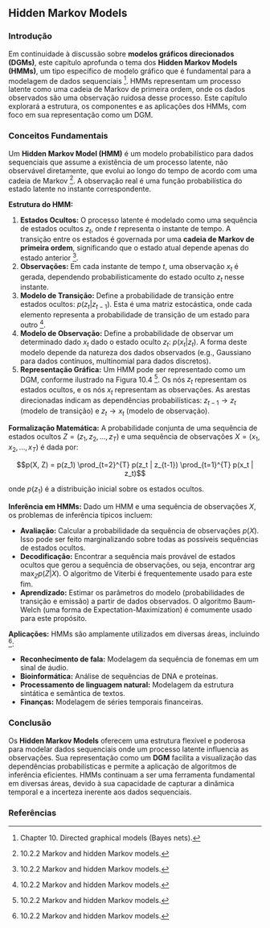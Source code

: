 ## Hidden Markov Models

### Introdução
Em continuidade à discussão sobre **modelos gráficos direcionados (DGMs)**, este capítulo aprofunda o tema dos **Hidden Markov Models (HMMs)**, um tipo específico de modelo gráfico que é fundamental para a modelagem de dados sequenciais [^2]. HMMs representam um processo latente como uma cadeia de Markov de primeira ordem, onde os dados observados são uma observação ruidosa desse processo. Este capítulo explorará a estrutura, os componentes e as aplicações dos HMMs, com foco em sua representação como um DGM.

### Conceitos Fundamentais
Um **Hidden Markov Model (HMM)** é um modelo probabilístico para dados sequenciais que assume a existência de um processo latente, não observável diretamente, que evolui ao longo do tempo de acordo com uma cadeia de Markov [^6]. A observação real é uma função probabilística do estado latente no instante correspondente.

**Estrutura do HMM:**
1.  **Estados Ocultos:** O processo latente é modelado como uma sequência de estados ocultos $z_t$, onde $t$ representa o instante de tempo. A transição entre os estados é governada por uma **cadeia de Markov de primeira ordem**, significando que o estado atual depende apenas do estado anterior [^6].
2.  **Observações:** Em cada instante de tempo $t$, uma observação $x_t$ é gerada, dependendo probabilisticamente do estado oculto $z_t$ nesse instante.
3.  **Modelo de Transição:** Define a probabilidade de transição entre estados ocultos: $p(z_t | z_{t-1})$. Esta é uma matriz estocástica, onde cada elemento representa a probabilidade de transição de um estado para outro [^6].
4.  **Modelo de Observação:** Define a probabilidade de observar um determinado dado $x_t$ dado o estado oculto $z_t$: $p(x_t | z_t)$. A forma deste modelo depende da natureza dos dados observados (e.g., Gaussiano para dados contínuos, multinomial para dados discretos).
5. **Representação Gráfica:** Um HMM pode ser representado como um DGM, conforme ilustrado na Figura 10.4 [^6]. Os nós $z_t$ representam os estados ocultos, e os nós $x_t$ representam as observações. As arestas direcionadas indicam as dependências probabilísticas: $z_{t-1} \rightarrow z_t$ (modelo de transição) e $z_t \rightarrow x_t$ (modelo de observação).

**Formalização Matemática:**
A probabilidade conjunta de uma sequência de estados ocultos $Z = (z_1, z_2, ..., z_T)$ e uma sequência de observações $X = (x_1, x_2, ..., x_T)$ é dada por:

$$p(X, Z) = p(z_1) \prod_{t=2}^{T} p(z_t | z_{t-1}) \prod_{t=1}^{T} p(x_t | z_t)$$

onde $p(z_1)$ é a distribuição inicial sobre os estados ocultos.

**Inferência em HMMs:**
Dado um HMM e uma sequência de observações $X$, os problemas de inferência típicos incluem:

*   **Avaliação:** Calcular a probabilidade da sequência de observações $p(X)$. Isso pode ser feito marginalizando sobre todas as possíveis sequências de estados ocultos.
*   **Decodificação:** Encontrar a sequência mais provável de estados ocultos que gerou a sequência de observações, ou seja, encontrar $\arg \max_Z p(Z | X)$. O algoritmo de Viterbi é frequentemente usado para este fim.
*   **Aprendizado:** Estimar os parâmetros do modelo (probabilidades de transição e emissão) a partir de dados observados. O algoritmo Baum-Welch (uma forma de Expectation-Maximization) é comumente usado para este propósito.

**Aplicações:**
HMMs são amplamente utilizados em diversas áreas, incluindo [^6]:

*   **Reconhecimento de fala:** Modelagem da sequência de fonemas em um sinal de áudio.
*   **Bioinformática:** Análise de sequências de DNA e proteínas.
*   **Processamento de linguagem natural:** Modelagem da estrutura sintática e semântica de textos.
*   **Finanças:** Modelagem de séries temporais financeiras.

### Conclusão
Os **Hidden Markov Models** oferecem uma estrutura flexível e poderosa para modelar dados sequenciais onde um processo latente influencia as observações. Sua representação como um **DGM** facilita a visualização das dependências probabilísticas e permite a aplicação de algoritmos de inferência eficientes. HMMs continuam a ser uma ferramenta fundamental em diversas áreas, devido à sua capacidade de capturar a dinâmica temporal e a incerteza inerente aos dados sequenciais.

### Referências
[^2]: Chapter 10. Directed graphical models (Bayes nets).
[^6]: 10.2.2 Markov and hidden Markov models.

<!-- END -->